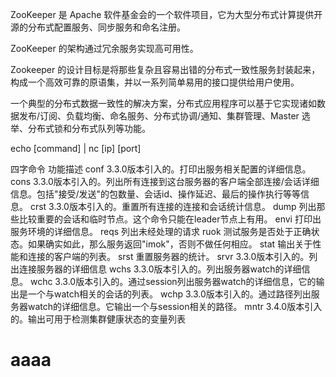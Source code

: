 ZooKeeper 是 Apache 软件基金会的一个软件项目，它为大型分布式计算提供开源的分布式配置服务、同步服务和命名注册。

ZooKeeper 的架构通过冗余服务实现高可用性。

Zookeeper 的设计目标是将那些复杂且容易出错的分布式一致性服务封装起来，构成一个高效可靠的原语集，并以一系列简单易用的接口提供给用户使用。

一个典型的分布式数据一致性的解决方案，分布式应用程序可以基于它实现诸如数据发布/订阅、负载均衡、命名服务、分布式协调/通知、集群管理、Master 选举、分布式锁和分布式队列等功能。

echo [command] | nc [ip] [port]

四字命令	功能描述
conf	3.3.0版本引入的。打印出服务相关配置的详细信息。
cons	3.3.0版本引入的。列出所有连接到这台服务器的客户端全部连接/会话详细信息。包括"接受/发送"的包数量、会话id、操作延迟、最后的操作执行等等信息。
crst	3.3.0版本引入的。重置所有连接的连接和会话统计信息。
dump	列出那些比较重要的会话和临时节点。这个命令只能在leader节点上有用。
envi	打印出服务环境的详细信息。
reqs	列出未经处理的请求
ruok	测试服务是否处于正确状态。如果确实如此，那么服务返回"imok"，否则不做任何相应。
stat	输出关于性能和连接的客户端的列表。
srst	重置服务器的统计。
srvr	3.3.0版本引入的。列出连接服务器的详细信息
wchs	3.3.0版本引入的。列出服务器watch的详细信息。
wchc	3.3.0版本引入的。通过session列出服务器watch的详细信息，它的输出是一个与watch相关的会话的列表。
wchp	3.3.0版本引入的。通过路径列出服务器watch的详细信息。它输出一个与session相关的路径。
mntr	3.4.0版本引入的。输出可用于检测集群健康状态的变量列表
# aaaa

